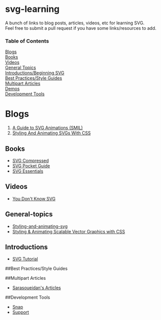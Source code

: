 svg-learning
============

A bunch of links to blog posts, articles, videos, etc for learning SVG.   
Feel free to submit a pull request if you have some links/resources to add.  


### Table of Contents
[Blogs](#blogs)  
[Books](#books)  
[Videos](#videos)  
[General Topics](#general-topics)  
[Introductions/Beginning SVG](#introductions)   
[Best Practices/Style Guides](#best-guides)  
[Multipart Articles](#multipart-articles)  
[Demos](#demos)  
[Development Tools](#development-tools)  


# Blogs

1. [A Guide to SVG Animations (SMIL)](http://css-tricks.com/guide-svg-animations-smil/)
2. [Styling And Animating SVGs With CSS](http://www.smashingmagazine.com/2014/11/03/styling-and-animating-svgs-with-css/)  



## Books
- [SVG Compressed](http://jenkov.com/books/svg/index.html)
- [SVG Pocket Guide](http://svgpocketguide.com/book/)  
- [SVG Essentials](http://www.amazon.com/SVG-Essentials-J-David-Eisenberg/dp/1449374352/ref=sr_1_1?s=books&ie=UTF8&qid=1415260285&sr=1-1&keywords=svg+essentials)  


## Videos
- [You Don't Know SVG](https://www.youtube.com/watch?v=SeLOt_BRAqc)



## General-topics
- [Styling-and-animating-svg](http://slides.com/sarasoueidan/)
- [Styling & Animating Scalable Vector Graphics with CSS](http://razvancaliman.com/fowd-nyc-2014/)



## Introductions
- [SVG Tutorial](http://tutorials.jenkov.com/svg/index.html)



##Best Practices/Style Guides


##Multipart Articles
- [Sarasoueidan's Articles](http://sarasoueidan.com/articles.html)


##Development Tools
- [Snap](http://snapsvg.io/)  
- [Support](http://caniuse.com/#search=svg )
